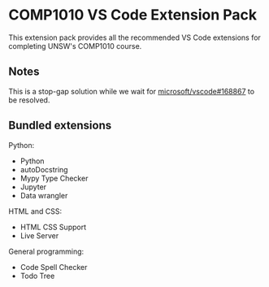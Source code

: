 # COMP1010 VS Code Extension Pack

This extension pack provides all the recommended VS Code extensions for
completing UNSW's COMP1010 course.

## Notes

This is a stop-gap solution while we wait for
[microsoft/vscode#168867](https://github.com/microsoft/vscode/issues/168867)
to be resolved.

## Bundled extensions

Python:

* Python
* autoDocstring
* Mypy Type Checker
* Jupyter
* Data wrangler

HTML and CSS:

* HTML CSS Support
* Live Server

General programming:

* Code Spell Checker
* Todo Tree
